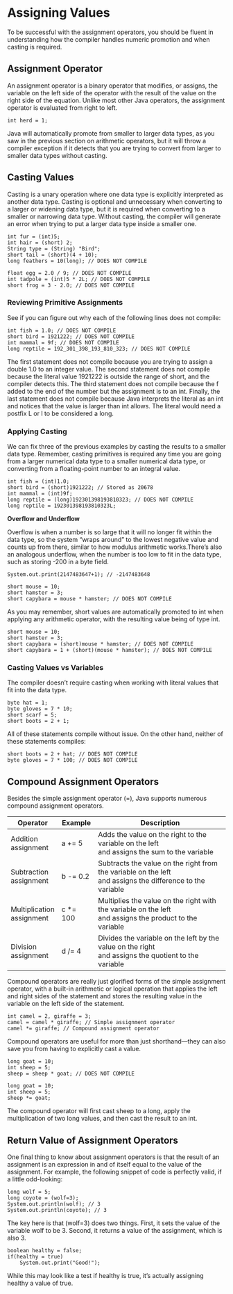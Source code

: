 # Assigning Values

To be successful with the assignment operators, you should be fluent in understanding how the compiler handles numeric
promotion and when casting is required.

## Assignment Operator

An assignment operator is a binary operator that modifies, or assigns, the variable on the left side of the operator
with the result of the value on the right side of the equation. Unlike most other Java operators, the assignment
operator is evaluated from right to left.

    int herd = 1;

Java will automatically promote from smaller to larger data types, as you saw in the previous section on arithmetic
operators, but it will throw a compiler exception if it detects that you are trying to convert from larger to smaller
data types without casting.

## Casting Values

Casting is a unary operation where one data type is explicitly interpreted as another data type. Casting is optional and
unnecessary when converting to a larger or widening data type, but it is required when converting to a smaller or
narrowing data type. Without casting, the compiler will generate an error when trying to put a larger data type inside a
smaller one.

    int fur = (int)5;
    int hair = (short) 2;
    String type = (String) "Bird";
    short tail = (short)(4 + 10);
    long feathers = 10(long); // DOES NOT COMPILE

    float egg = 2.0 / 9; // DOES NOT COMPILE 
    int tadpole = (int)5 * 2L; // DOES NOT COMPILE 
    short frog = 3 - 2.0; // DOES NOT COMPILE

### Reviewing Primitive Assignments

See if you can figure out why each of the following lines does not compile:

    int fish = 1.0; // DOES NOT COMPILE
    short bird = 1921222; // DOES NOT COMPILE
    int mammal = 9f; // DOES NOT COMPILE
    long reptile = 192_301_398_193_810_323; // DOES NOT COMPILE

The first statement does not compile because you are trying to assign a double 1.0 to an integer value.
The second statement does not compile because the literal value 1921222 is outside the range of short, and the compiler
detects this.
The third statement does not compile because the f added to the end of the number but the assignment is to an int.
Finally, the last statement does not compile because Java interprets the literal as an int and notices that the value is
larger than int allows. The literal would need a postfix L or l to be considered a long.

### Applying Casting

We can fix three of the previous examples by casting the results to a smaller data type. Remember, casting primitives is
required any time you are going from a larger numerical data type to a smaller numerical data type, or converting from a
floating-point number to an integral value.

    int fish = (int)1.0;
    short bird = (short)1921222; // Stored as 20678
    int mammal = (int)9f;
    long reptile = (long)192301398193810323; // DOES NOT COMPILE
    long reptile = 192301398193810323L;

**Overflow and Underflow**

Overflow is when a number is so large that it will no longer fit within the data type, so the system “wraps around” to
the lowest negative value and counts up from there, similar to how modulus arithmetic works.There’s also an analogous
underflow, when the number is too low to fit in the data type, such as storing -200 in a byte field.

    System.out.print(2147483647+1); // -2147483648

    short mouse = 10;
    short hamster = 3;
    short capybara = mouse * hamster; // DOES NOT COMPILE

As you may remember, short values are automatically promoted to int when applying any arithmetic operator, with the
resulting value being of type int.

    short mouse = 10;
    short hamster = 3;
    short capybara = (short)mouse * hamster; // DOES NOT COMPILE
    short capybara = 1 + (short)(mouse * hamster); // DOES NOT COMPILE

### Casting Values vs Variables

The compiler doesn’t require casting when working with literal values that fit into the data type.

    byte hat = 1;
    byte gloves = 7 * 10; 
    short scarf = 5; 
    short boots = 2 + 1;

All of these statements compile without issue. On the other hand, neither of these statements compiles:

    short boots = 2 + hat; // DOES NOT COMPILE 
    byte gloves = 7 * 100; // DOES NOT COMPILE

## Compound Assignment Operators

Besides the simple assignment operator (=), Java supports numerous compound assignment operators.

| Operator                        | Example    | Description                                                                                                     |
|---------------------------------|------------|-----------------------------------------------------------------------------------------------------------------|
| Addition<br/>assignment         | a += 5     | Adds the value on the right to the variable on the left <br/>and assigns the sum to the variable                |
| Subtraction<br/>assignment      | b -= 0.2   | Subtracts the value on the right from the variable on the left <br/>and assigns the difference to the variable  |
| Multiplication<br/>assignment   | c *= 100   | Multiplies the value on the right with the variable on the left <br/>and assigns the product to the variable    |
| Division<br/>assignment         | d /= 4     | Divides the variable on the left by the value on the right <br/>and assigns the quotient to the variable        |

Compound operators are really just glorified forms of the simple assignment operator, with a built-in arithmetic or
logical operation that applies the left and right sides of the statement and stores the resulting value in the variable
on the left side of the statement.

    int camel = 2, giraffe = 3;
    camel = camel * giraffe; // Simple assignment operator 
    camel *= giraffe; // Compound assignment operator

Compound operators are useful for more than just shorthand—they can also save you from having to explicitly cast a
value.

    long goat = 10;
    int sheep = 5;
    sheep = sheep * goat; // DOES NOT COMPILE

    long goat = 10; 
    int sheep = 5; 
    sheep *= goat;

The compound operator will first cast sheep to a long, apply the multiplication of two long values, and then cast the
result to an int.

## Return Value of Assignment Operators

One final thing to know about assignment operators is that the result of an assignment is an expression in and of itself
equal to the value of the assignment. For example, the following snippet of code is perfectly valid, if a little
odd-looking:

    long wolf = 5;
    long coyote = (wolf=3); 
    System.out.println(wolf); // 3 
    System.out.println(coyote); // 3

The key here is that (wolf=3) does two things. First, it sets the value of the variable wolf to be 3. Second, it returns
a value of the assignment, which is also 3.

    boolean healthy = false; 
    if(healthy = true)
        System.out.print("Good!");

While this may look like a test if healthy is true, it’s actually assigning healthy a value of true.